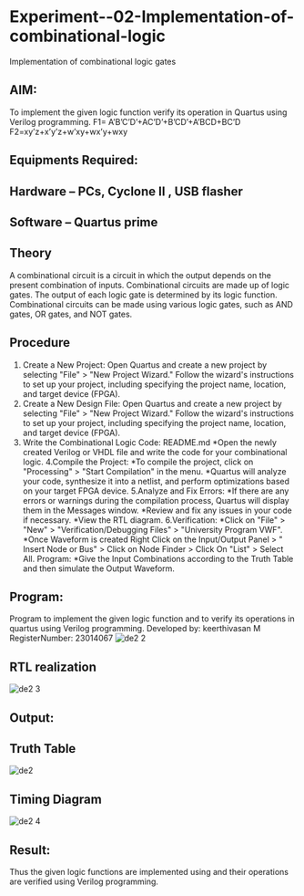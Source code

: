 # Experiment--02-Implementation-of-combinational-logic
Implementation of combinational logic gates
 
## AIM:
To implement the given logic function verify its operation in Quartus using Verilog programming.
 F1= A’B’C’D’+AC’D’+B’CD’+A’BCD+BC’D
F2=xy’z+x’y’z+w’xy+wx’y+wxy
 
 
 
## Equipments Required:
## Hardware – PCs, Cyclone II , USB flasher
## Software – Quartus prime


## Theory
 A combinational circuit is a circuit in which the output depends on the present combination of
inputs. Combinational circuits are made up of logic gates. The output of each logic gate is
determined by its logic function. Combinational circuits can be made using various logic gates,
such as AND gates, OR gates, and NOT gates.

## Procedure
1. Create a New Project:
Open Quartus and create a new project by selecting "File" > "New Project Wizard." Follow the
wizard's instructions to set up your project, including specifying the project name, location, and
target device (FPGA).
2. Create a New Design File:
Open Quartus and create a new project by selecting "File" > "New Project Wizard." Follow the
wizard's instructions to set up your project, including specifying the project name, location, and
target device (FPGA).
3. Write the Combinational Logic Code:
README.md
*Open the newly created Verilog or VHDL file and write the code for your combinational logic.
4.Compile the Project:
*To compile the project, click on "Processing" > "Start Compilation" in the menu. *Quartus will
analyze your code, synthesize it into a netlist, and perform optimizations based on your target
FPGA device.
5.Analyze and Fix Errors:
*If there are any errors or warnings during the compilation process, Quartus will display them
in the Messages window. *Review and fix any issues in your code if necessary. *View the RTL
diagram.
6.Verification: *Click on "File" > "New" > "Verification/Debugging Files" > "University Program
VWF".
*Once Waveform is created Right Click on the Input/Output Panel > " Insert Node or Bus" >
Click on Node Finder > Click On "List" > Select All. Program: *Give the Input Combinations
according to the Truth Table and then simulate the Output Waveform.
## Program:


Program to implement the given logic function and to verify its operations in quartus using Verilog programming.
Developed by: keerthivasan M
RegisterNumber: 23014067
![de2 2](https://github.com/rdxkeerthi/Experiment--02-Implementation-of-combinational-logic-/assets/147473120/c2ed5ab6-70f5-415e-8840-a7d62660bcae)
## RTL realization
![de2 3](https://github.com/rdxkeerthi/Experiment--02-Implementation-of-combinational-logic-/assets/147473120/9defe58e-3984-4fd8-90d5-70dbd2504888)

## Output:

## Truth Table
![de2](https://github.com/rdxkeerthi/Experiment--02-Implementation-of-combinational-logic-/assets/147473120/09af1344-a15e-4442-87d1-a6178e78d7f4)


## Timing Diagram
![de2 4](https://github.com/rdxkeerthi/Experiment--02-Implementation-of-combinational-logic-/assets/147473120/bb9e1b09-69d2-4f78-897b-c858dc59ac3a)

## Result:
Thus the given logic functions are implemented using  and their operations are verified using Verilog programming.

